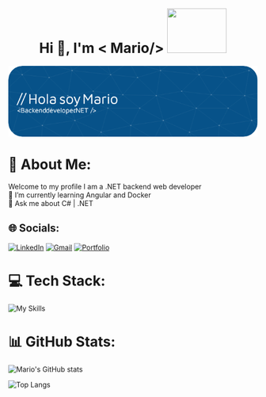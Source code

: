 <div><h1 align="center">Hi 👋, I'm &lt; Mario/&gt; <img src="https://media.giphy.com/media/v1.Y2lkPTc5MGI3NjExb3E0NTVrbno0dTY4Z3h1YjAyeWNqaHNmZ3BuOGZpdG03eXR4cjd3YSZlcD12MV9pbnRlcm5hbF9naWZfYnlfaWQmY3Q9cw/jdPMeyv9rn0hZHh8n9/giphy.gif" width="120" height="90"></h1></div>

<img src="github-header-image.png" align="center">

# 💫 About Me: 
Welcome to my profile I am a .NET backend web developer
<br>
🌱 I’m currently learning Angular and Docker<br>💬 Ask me about C# | .NET<br>


## 🌐 Socials:
[![LinkedIn](https://img.shields.io/badge/linkedin-%230077B5.svg?style=for-the-badge&logo=linkedin&logoColor=white)](https://linkedin.com/in/www.linkedin.com/in/mariotorodev) 
[![Gmail](https://img.shields.io/badge/Gmail-D14836?style=for-the-badge&logo=gmail&logoColor=white)](mailto:marioatoroh@gmail.com) [![Portfolio](https://img.shields.io/badge/Portfolio-%23000000.svg?style=for-the-badge&logo=firefox&logoColor=#FF7139)](https://mario-alexx.github.io/)


# 💻 Tech Stack:
![My Skills](https://skillicons.dev/icons?i=cs,dotnet,mysql,html,css,js,angular,bootstrap,sass,azure,git,docker,mongodb,redis,notion&theme=dark) 

# 📊 GitHub Stats:

![Mario's GitHub stats](https://github-readme-stats.vercel.app/api?username=mario-alexx&show_icons=true&theme=dark)

![Top Langs](https://github-readme-stats.vercel.app/api/top-langs/?username=mario-alexx&layout=compact&theme=dark)
